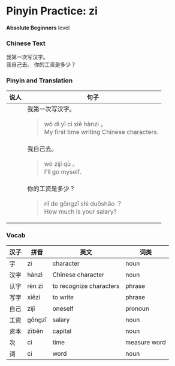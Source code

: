 # Pinyin Practice: zi
**Absolute Beginners** level
### Chinese Text
我第一次写汉字。<br />我自己去。
你的工资是多少？

### Pinyin and Translation
|说人|句子|
|----|----|
||我第一次写汉字。<blockquote>wǒ dì yī cì xiě hànzì 。<br />My first time writing Chinese characters.</blockquote>|
||我自己去。<blockquote>wǒ zìjǐ qù 。<br />I'll go myself.</blockquote>|
||你的工资是多少？<blockquote>nǐ de gōngzī shì duōshǎo ？<br />How much is your salary?</blockquote>|
### Vocab
|汉子|拼音|英文|词类|
|----|----|----|----|
|字|zì|character|noun|
|汉字|hànzì|Chinese character|noun|
|认字|rèn zì|to recognize characters|phrase|
|写字|xiězì|to write|phrase|
|自己|zìjǐ|oneself|pronoun|
|工资|gōngzī|salary|noun|
|资本|zīběn|capital|noun|
|次|cì|time|measure word|
|词|cí|word|noun|